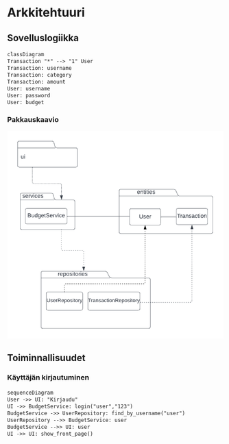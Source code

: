 # Arkkitehtuuri

## Sovelluslogiikka
```mermaid
classDiagram
Transaction "*" --> "1" User
Transaction: username
Transaction: category
Transaction: amount
User: username
User: password
User: budget
```
### Pakkauskaavio
![pakkauskaavio](https://github.com/eerolasi/ot-harjoitustyo/blob/master/budgetapp/dokumentaatio/photos/pakkauskaavio.png)

## Toiminnallisuudet

### Käyttäjän kirjautuminen

```mermaid
sequenceDiagram
User ->> UI: "Kirjaudu"
UI ->> BudgetService: login("user","123")
BudgetService ->> UserRepository: find_by_username("user")
UserRepository -->> BudgetService: user
BudgetService -->> UI: user
UI ->> UI: show_front_page()

```


